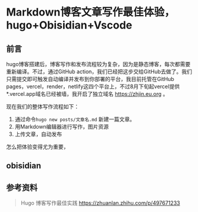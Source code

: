 # Markdown博客文章写作最佳体验，hugo+Obisidian+Vscode


<!--more-->

## 前言

hugo博客搭建后，博客写作和发布流程较为复杂，因为是静态博客，每次都需要重新编译。不过，通过GitHub action，我们已经把这步交给GitHub去做了。我们只需提交即可触发自动编译并发布到你部署的平台，我目前托管在GitHub pages，vercel，render，netlify这四个平台上，不过8月下旬起vercel提供*.vercel.app域名已经被墙，我开启了独立域名 https://zhjin.eu.org 。

现在我们的整体写作流程如下：
1. 通过命令`hugo new posts/文章名.md` 新建一篇文章。
2. 用Markdown编辑器进行写作，图片资源
3. 上传文章，自动发布



怎么把体验变得尤为重要，



## obisidian

## 参考资料

> Hugo 博客写作最佳实践  https://zhuanlan.zhihu.com/p/497671233

